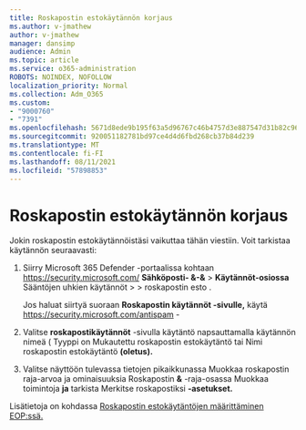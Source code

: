 ```yaml
---
title: Roskapostin estokäytännön korjaus
ms.author: v-jmathew
author: v-jmathew
manager: dansimp
audience: Admin
ms.topic: article
ms.service: o365-administration
ROBOTS: NOINDEX, NOFOLLOW
localization_priority: Normal
ms.collection: Adm_O365
ms.custom:
- "9000760"
- "7391"
ms.openlocfilehash: 5671d8ede9b195f63a5d96767c46b4757d3e887547d31b82c969c36dc974f753
ms.sourcegitcommit: 920051182781bd97ce4d4d6fbd268cb37b84d239
ms.translationtype: MT
ms.contentlocale: fi-FI
ms.lasthandoff: 08/11/2021
ms.locfileid: "57898853"
---
```

# <a name="fix-anti-spam-policy"></a>Roskapostin estokäytännön korjaus

Jokin roskapostin estokäytännöistäsi vaikuttaa tähän viestiin. Voit tarkistaa käytännön seuraavasti:

1. Siirry Microsoft 365 Defender -portaalissa kohtaan <https://security.microsoft.com/> **Sähköposti- &-&** \> **Käytännöt-osiossa** Sääntöjen uhkien käytännöt \>  \>  roskapostin esto . 

   Jos haluat siirtyä suoraan **Roskapostin käytännöt -sivulle,** käytä <https://security.microsoft.com/antispam> -

2. Valitse **roskapostikäytännöt** -sivulla käytäntö napsauttamalla käytännön nimeä ( Tyyppi on Mukautettu  roskapostin estokäytäntö tai Nimi roskapostin estokäytäntö **(oletus).** 

3. Valitse näyttöön tulevassa tietojen  pikaikkunassa Muokkaa roskapostin raja-arvoa ja ominaisuuksia Roskapostin **&** -raja-osassa Muokkaa toimintoja **ja** tarkista Merkitse roskapostiksi **-asetukset.**

Lisätietoja on kohdassa [Roskapostin estokäytäntöjen määrittäminen EOP:ssä.](https://docs.microsoft.com/microsoft-365/security/office-365-security/configure-your-spam-filter-policies)
